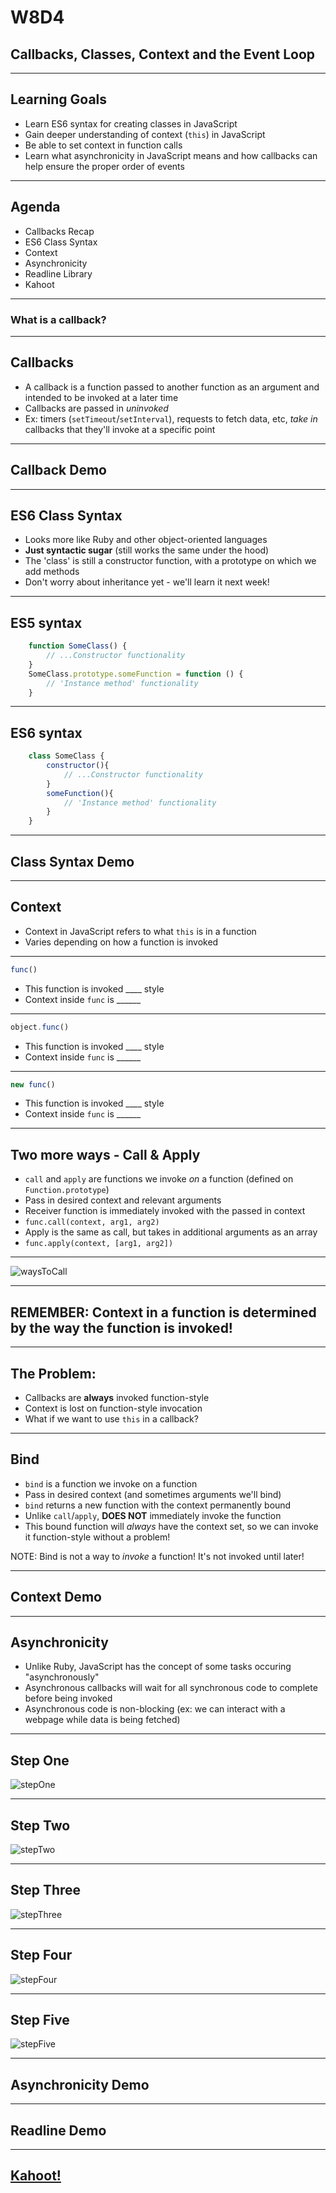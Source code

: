 # W8D4
## Callbacks, Classes, Context and the Event Loop

---

## Learning Goals

- Learn ES6 syntax for creating classes in JavaScript
- Gain deeper understanding of context (`this`) in JavaScript
- Be able to set context in function calls
- Learn what asynchronicity in JavaScript means and how callbacks can help ensure the proper order of events

---

## Agenda

- Callbacks Recap
- ES6 Class Syntax
- Context
- Asynchronicity
- Readline Library
- Kahoot

---

### What is a callback?

---

## Callbacks

- A callback is a function passed to another function as an argument and intended to be invoked at a later time
- Callbacks are passed in *uninvoked* 
- Ex: timers (`setTimeout`/`setInterval`), requests to fetch data, etc, *take in* callbacks that they'll invoke at a specific point

---

## Callback Demo

---

## ES6 Class Syntax

- Looks more like Ruby and other object-oriented languages
- **Just syntactic sugar** (still works the same under the hood)
- The 'class' is still a constructor function, with a prototype on which we add methods
- Don't worry about inheritance yet - we'll learn it next week!

---

## ES5 syntax

```js
    function SomeClass() { 
        // ...Constructor functionality
    }
    SomeClass.prototype.someFunction = function () { 
        // 'Instance method' functionality
    }
```

---

## ES6 syntax

```js
    class SomeClass {
        constructor(){
            // ...Constructor functionality
        }
        someFunction(){
            // 'Instance method' functionality
        }
    }
```

---

## Class Syntax Demo

---

## Context

- Context in JavaScript refers to what `this` is in a function
- Varies depending on how a function is invoked

---

```js
func()
```
- This function is invoked ____ style
- Context inside `func` is ______

---

```js
object.func()
```
- This function is invoked ____ style
- Context inside `func` is ______

---

```js
new func()
```
- This function is invoked ____ style
- Context inside `func` is ______

---

## Two more ways - Call & Apply

- `call` and `apply` are functions we invoke *on* a function (defined on `Function.prototype`)
- Pass in desired context and relevant arguments
- Receiver function is immediately invoked with the passed in context
- `func.call(context, arg1, arg2)`
- Apply is the same as call, but takes in additional arguments as an array
- `func.apply(context, [arg1, arg2])`

---

![waysToCall](https://raw.githubusercontent.com/appacademy/worldwide-lecture-notes/master/javascript/w8d4-callbacks/assets/waysToCall.png?token=GHSAT0AAAAAABQMGM3BMNI3MA6WW7U6Y5ZEYQWOOVQ)

---

## REMEMBER: Context in a function is determined by the way the function is invoked!

---

## The Problem:

- Callbacks are **always** invoked function-style
- Context is lost on function-style invocation
- What if we want to use `this` in a callback?

---
## Bind

- `bind` is a function we invoke on a function
- Pass in desired context (and sometimes arguments we'll bind)
- `bind` returns a new function with the context permanently bound
- Unlike `call`/`apply`, **DOES NOT** immediately invoke the function
- This bound function will *always* have the context set, so we can invoke it function-style without a problem!

NOTE: Bind is not a way to *invoke* a function! It's not invoked until later!

---

## Context Demo

---

## Asynchronicity

- Unlike Ruby, JavaScript has the concept of some tasks occuring "asynchronously"
- Asynchronous callbacks will wait for all synchronous code to complete before being invoked 
- Asynchronous code is non-blocking (ex: we can interact with a webpage while data is being fetched)

---

## Step One

![stepOne](https://raw.githubusercontent.com/appacademy/worldwide-lecture-notes/master/javascript/w8d4-callbacks/assets/order_of_execution_1.gif?token=GHSAT0AAAAAABQMGM3AG4JMPG7ZBNNWHUCCYQWORPQ)

---

## Step Two

![stepTwo](https://raw.githubusercontent.com/appacademy/worldwide-lecture-notes/master/javascript/w8d4-callbacks/assets/order_of_execution_2.gif?token=GHSAT0AAAAAABQMGM3ARDZUQM2VZ36ZSTZKYQWOR5Q)

---

## Step Three

![stepThree](https://raw.githubusercontent.com/appacademy/worldwide-lecture-notes/master/javascript/w8d4-callbacks/assets/order_of_execution_3.gif?token=GHSAT0AAAAAABQMGM3ASQLNEOGYBCAPDJWWYQWOSGQ)

---

## Step Four

![stepFour](https://raw.githubusercontent.com/appacademy/worldwide-lecture-notes/master/javascript/w8d4-callbacks/assets/order_of_execution_4.gif?token=GHSAT0AAAAAABQMGM3B4JCVRQHHHMPMSN7EYQWOSVQ)

---

## Step Five

![stepFive](https://raw.githubusercontent.com/appacademy/worldwide-lecture-notes/master/javascript/w8d4-callbacks/assets/order_of_execution_5.gif?token=GHSAT0AAAAAABQMGM3AXY3F62ZNZEYCWJCAYQWOS5A)

---

## Asynchronicity Demo

---

## Readline Demo

---

## [Kahoot!](https://play.kahoot.it/v2/?quizId=17b3ba70-76a6-4d4f-9e50-b7c5a11e504c)